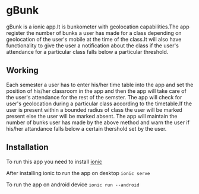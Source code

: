 # gBunk
gBunk is a ionic app.It is bunkometer with geolocation capabilities.The app register the number of bunks a user has made for a class depending on geolocation of the user's mobile at the time of the class.It will also have functionality to give the user a notification about the class if the user's attendance for a particular class falls below a particular threshold.

## Working
Each semester a user has to enter his/her time table into the app and set the position of his/her classroom in the app and then the app will take care of the user's attendance for the rest of the semster.
The app will check for user's geolocation during a particular class according to the timetable.If the user is present within a bounded radius of class the user will be marked present else the user will be marked absent.
The app will maintain the number of bunks user has made by the above method and warn the user if his/her attandance falls below a certain thershold set by the user.

## Installation
To run this app you need to install [ionic](http://ionicframework.com/getting-started/)

After installing ionic to run the app on desktop `ionic serve`

To run the app on android device `ionic run --android`
